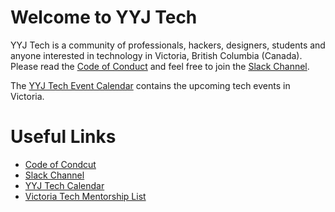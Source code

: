 # Welcome to YYJ Tech

YYJ Tech is a community of professionals, hackers, designers, students and anyone interested in technology
in Victoria, British Columbia (Canada). Please read the [Code of Conduct](https://github.com/yyjtech/code-of-conduct)
and feel free to join the [Slack Channel](https://joinyyjtechslack.herokuapp.com/).

The [YYJ Tech Event Calendar](https://calendar.google.com/calendar/embed?src=techyyj@gmail.com&ctz=America/Vancouver) contains the upcoming tech events in Victoria.

# Useful Links
* [Code of Condcut](https://github.com/yyjtech/code-of-conduct)
* [Slack Channel](https://joinyyjtechslack.herokuapp.com/)
* [YYJ Tech Calendar](https://calendar.google.com/calendar/embed?src=techyyj@gmail.com&ctz=America/Vancouver)
* [Victoria Tech Mentorship List](https://github.com/jerrett/vic-tech-mentorship/blob/master/README.md)
